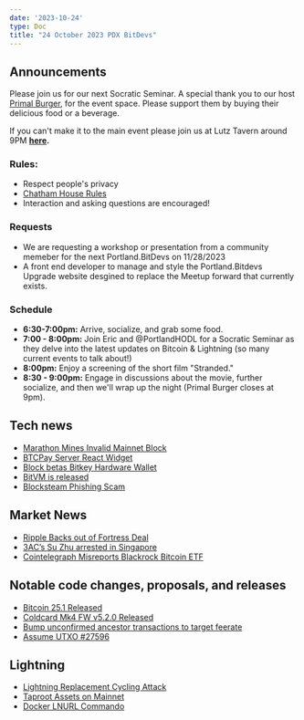 ```yaml
---
date: '2023-10-24'
type: Doc
title: "24 October 2023 PDX BitDevs"
---
```


## Announcements

Please join us for our next Socratic Seminar. A special thank you to our host <a href="https://dicksprimalburger.com/" data-no-summary>Primal Burger</a>, for the event space. Please support them by buying their delicious food or a beverage.

If you can't make it to the main event please join us at Lutz Tavern around 9PM **<a href="https://www.lutztavern.com/" data-no-summary>here</a>.**

### Rules:
- Respect people's privacy
- [Chatham House Rules](https://www.chathamhouse.org/about-us/chatham-house-rule)
- Interaction and asking questions are encouraged!

### Requests
- We are requesting a workshop or presentation from a community memeber for the next Portland.BitDevs on 11/28/2023 
- A front end developer to manage and style the Portland.Bitdevs Upgrade website desgined to replace the Meetup forward that currently exists.

### Schedule
- **6:30-7:00pm:** Arrive, socialize, and grab some food.
- **7:00 - 8:00pm:** Join Eric and @PortlandHODL for a Socratic Seminar as they delve into the latest updates on Bitcoin & Lightning (so many current events to talk about!)
- **8:00pm:** Enjoy a screening of the short film "Stranded."
- **8:30 - 9:00pm:** Engage in discussions about the movie, further socialize, and then we'll wrap up the night (Primal Burger closes at 9pm).

## Tech news
- [Marathon Mines Invalid Mainnet Block](https://cointelegraph.com/news/bitcoin-mining-firm-marathon-mines-invalid-block-btc)
- [BTCPay Server React Widget](https://bitcoinmagazine.com/technical/bitcoin-payment-service-btcpay-server-now-easier-to-integrate-with-react-apps)
- [Block betas Bitkey Hardware Wallet](https://twitter.com/BitcoinMagazine/status/1709557921820872803)
- [BitVM is released](https://bitvm.org/bitvm.pdf)
- [Blocksteam Phishing Scam](https://twitter.com/Blockstream/status/1715628518435111162)

## Market News
- [Ripple Backs out of Fortress Deal](https://www.bankingdive.com/news/ripple-backs-out-fortress-trust-acquisition-crypto-custodian/695190)
- [3AC’s Su Zhu arrested in Singapore](https://cointelegraph.com/news/3ac-su-zhu-arrested-in-singapore)
- [Cointelegraph Misreports Blackrock Bitcoin ETF](https://twitter.com/jacobcanfield/status/1713919274241143193?s=46)

## Notable code changes, proposals, and releases
- [Bitcoin 25.1 Released](https://github.com/bitcoin/bitcoin/blob/master/doc/release-notes/release-notes-25.1.md)
- [Coldcard Mk4 FW v5.2.0 Released](https://blog.coinkite.com/5.2.0-seed-vault)
- [Bump unconfirmed ancestor transactions to target feerate](https://github.com/bitcoin/bitcoin/pull/26152)
- [Assume UTXO #27596](https://github.com/bitcoin/bitcoin/pull/27596)

## Lightning
- [Lightning Replacement Cycling Attack](https://twitter.com/mononautical/status/1715736832950825224)
- [Taproot Assets on Mainnet](https://lightning.engineering/posts/2023-10-18-taproot-assets-v0.3/)
- [Docker LNURL Commando](https://github.com/russeree/docker-lnurl-commando)
